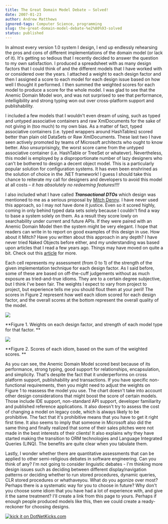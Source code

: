 ```yaml
---
title: The Great Domain Model Debate – Solved!
date: 2007-01-23
author: Andrew Matthews
ignored-tags: Computer Science, programming
slug: the-great-domain-model-debate-%e2%80%93-solved
status: published
---
```


In almost every version 1.0 system I design, I end up endlessly rehearsing the pros and cons of different implementations of the domain model (or lack of it). It's getting so tedious that I recently decided to answer the question to my own satisfaction. I produced a spreadsheet with as many design factors that I could think of and the different models that I have worked with or considered over the years. I attached a weight to each design factor and then I assigned a score to each model for each design issue based on how well I thought it performed. I then summed the weighted scores for each model to produce a score for the whole model. I was glad to see that the Anemic Domain Model won, and was not surprised to see that performance, intelligibility and strong typing won out over cross-platform support and publishability.

I included a few models that I wouldn't even dream of using, such as typed and untyped associative containers and raw XmlDocuments for the sake of not giving in (too much) to my own bias. As a matter of fact, typed associative containers (i.e. typed wrappers around HashTables) scored better than plain old DataSets or Raw XmlDocuments. These last two I have seen actively promoted by teams of Microsoft architects who ought to know better. Also unsurprisingly, the worst score came from the untyped associative container (i.e. HashTable or TreeSet or whatever). Nevertheless, this model is employed by a disproportionate number of lazy designers who can't be bothered to design a decent object model. This is a particularly popular solution for configuration systems. It has even been enshrined as the solution of choice in the .NET framework! I guess I should take this chance to reiterate my call for designers and developers to avoid this model at all costs – *it has absolutely no redeeming features!!!!*

I also included what I have called ***Transactional DTOs*** which design was mentioned to me as a serious proposal by [Mitch Denny](http://notgartner.wordpress.com). I have never used this approach, so I may not have done it justice. Even so it scored highly, coming in only behind typed data sets solely because I couldn't find a way to base a system solely on them. As a result they score lowly on searchability under current and future APIs. If they were paired with an Anemic Domain Model then the system might be very elegant. I hope that readers can write in to report on good examples of this design in use. How about it Mitch? Have you written about this approach in any depth? I have never tried Naked Objects before either, and my understanding was based upon articles that I read a few years ago. Things may have moved on quite a bit. Check out this [article](http://www.theserverside.net/tt/articles/showarticle.tss?id=CaseStudyNakedObjects) for more.

Each cell represents my assessment (from 0 to 1) of the strength of the given implementation technique for each design factor. As I said before, some of these are based on off-the-cuff judgements without as much exposure as tried-and-true idioms. They are to a certain degree subjective, but I think I've been fair. The weights I expect to vary from project to project, but experience tells me you should flout them at your peril! The scores in Figure 2 represent how well each idiom scored for each design factor, and the overall scores at the bottom represent the overall quality of the model.

![](http://farm1.static.flickr.com/182/365516745_a6aeb5f8b4_o_d.png)

**Figure 1. Weights on each design factor, and strength of each model type for that factor.
**

![](http://farm1.static.flickr.com/130/365516708_a2ddb57ec8_o_d.png)

**Figure 2. Scores of each idiom, based on the sum of the weighted scores.
**

As you can see, the Anemic Domain Model scored best because of its performance, strong typing, good support for relationships, encapsulation, and simplicity. That's despite the fact that it underperforms on cross platform support, publishability and transactions. If you have specific non-functional requirements, then you might need to adjust the weights on Figure 1 to reassess the model you use. The chart doesn't take into account other design considerations that might boost the score of certain models. Those include IDE support, non-standard API support, developer familiarity and published reference applications. It also doesn't try to assess the cost of changing a model on legacy code, which is always likely to be prohibitive. The fact that it's prohibitive means that you have to get it right first time. It also seems to imply that someone in Microsoft also did the same thing and finally realized that some of their sales pitches were not made in the best interests of their clients! It also explains why they have started making the transition to ORM technologies and Language Integrated Queries (LINQ). The benefits are quite clear when you tabulate them.

Lastly, I wonder whether there are quantitative assessments that can be applied to other semi-religious debates in software engineering. Can you think of any? I'm not going to consider linguistic debates - I'm thinking more design issues such as deciding between different display/navigation patterns or deciding whether to run stored procedures, dynamic queries, CLR stored procedures or whathaveyou. What do you agonize over most? Perhaps there is a systematic way for you to choose in future? Why don't you choose some idiom that you have had a lot of experience with, and give it the same treatment? I'll create a link from this page to yours. Perhaps if enough people produced models like this, then we could create a ready-reckoner for choosing designs.

[![kick it on DotNetKicks.com](http://www.dotnetkicks.com/Services/Images/KickItImageGenerator.ashx?url=http://industrialinference.com/2007/01/23/the-great-domain-model-debate-%e2%80%93-solved/)](http://www.dotnetkicks.com/kick/?url=http://industrialinference.com/2007/01/23/the-great-domain-model-debate-%e2%80%93-solved/)
